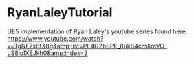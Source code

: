 # RyanLaleyTutorial
UE5 implementation of Ryan Laley's youtube series found here: https://www.youtube.com/watch?v=TgNF7x8tX8g&amp;list=PL4G2bSPE_8uk84cmXmVO-uS8ioIXEJkh0&amp;index=2
